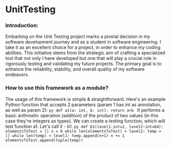 # UnitTesting

### Introduction:
  Embarking on the Unit Testing project marks a pivotal decision in my software development journey and as a student in software engineering. I take it as an excellent choice for a project, in order to enhance my coding abilities. This initiative stems from the strategic aim of crafting a specialized tool that not only I have developed but one that will play a crucial role in rigorously testing and validating my future projects. The primary goal is to enhance the reliability, stability, and overall quality of my software endeavors.


### How to use this framework as a module?
  The usage of this framework is simple & straightforward.
  Here's an example Python function that accepts 2 parameters (param 1 has int as annotation, as well as param 2):
      ```py
      def a1(a: int, b: int):
        return a+b
      ```
      It performs a basic arithmetic operation (addition) of the product of two values (in this case they're integers as types).
      We can create a testing function, which will test function a1. Let's call it - b1.
      ```py
def b1(level1:int=2, level2:int=64):
    elementsToTest = []
    n = 0
    while len(elementsToTest) < level2:
        temp = []
        while len(temp) < level1:
            temp.append(n+1)
            n += 1
        elementsToTest.append(tuple(temp))
      ```
